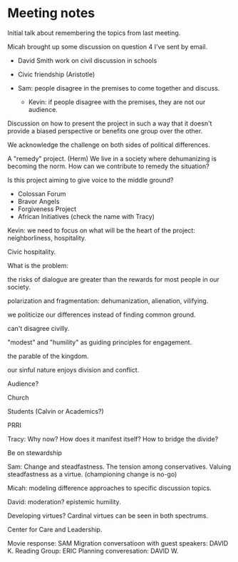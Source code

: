 # Meeting notes

Initial talk about remembering the topics from last meeting.

Micah brought up some discussion on question 4 I've sent by email.

- David Smith work on civil discussion in schools
- Civic friendship (Aristotle)

- Sam: people disagree in the premises to come together and discuss.
  - Kevin: if people disagree with the premises, they are not our audience.
  
Discussion on how to present the project in such a way that it doesn't provide a biased perspective or benefits one group over the other.

We acknowledge the challenge on both sides of political differences.

A "remedy" project. (Herm)
We live in a society where dehumanizing is becoming the norm. How can we contribute to remedy the situation?

Is this project aiming to give voice to the middle ground?

- Colossan Forum
- Bravor Angels
- Forgiveness Project
- African Initiatives (check the name with Tracy)

Kevin: we need to focus on what will be the heart of the project: neighborliness, hospitality.

Civic hospitality.

What is the problem:

the risks of dialogue are greater than the rewards for most people in our society.

polarization and fragmentation: dehumanization, alienation, vilifying.

we politicize our differences instead of finding common ground.

can't disagree civilly.

"modest" and "humility" as guiding principles for engagement.

the parable of the kingdom.

our sinful nature enjoys division and conflict.

Audience?

Church

Students (Calvin or Academics?)

PRRI

Tracy: Why now? How does it manifest itself? How to bridge the divide?

Be on stewardship

Sam: Change and steadfastness. The tension among conservatives. Valuing steadfastness as a virtue. (championing change is no-go)

Micah: modeling difference approaches to specific discussion topics.

David: moderation? epistemic humility.

Developing virtues? Cardinal virtues can be seen in both spectrums.

Center for Care and Leadership.

Movie response: SAM
Migration conversatioon with guest speakers: DAVID K.
Reading Group: ERIC
Planning converesation: DAVID W.

